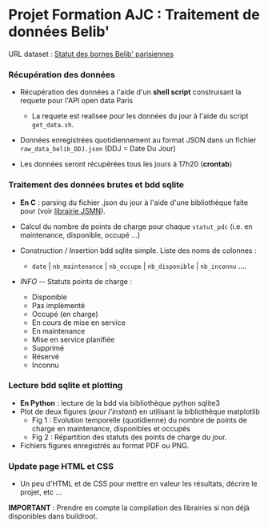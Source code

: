 # Projet Formation AJC : Traitement de données Belib'

URL dataset : [Statut des bornes Belib' parisiennes](https://parisdata.opendatasoft.com/explore/dataset/belib-points-de-recharge-pour-vehicules-electriques-disponibilite-temps-reel/information/?disjunctive.statut_pdc&disjunctive.arrondissement)


### Récupération des données 

+ Récupération des données a l'aide d'un **shell script** construisant la requete pour l'API open data Paris
    + La requete est realisee pour les données du jour à l'aide du script `get_data.sh`.

+ Données enregistrées quotidiennement au format JSON dans un fichier `raw_data_belib_DDJ.json` (DDJ = Date Du Jour)

+ Les données seront récupérées tous les jours à 17h20 (**crontab**)


### Traitement des données brutes et bdd sqlite

+ **En C** : parsing du fichier .json du jour à l'aide d'une bibliothèque faite pour (voir [librairie JSMN](https://github.com/zserge/jsmn)). 

+ Calcul du nombre de points de charge pour chaque `statut_pdc` (i.e. en maintenance, disponible, occupé ...)

+ Construction / Insertion bdd sqlite simple. Liste des noms de colonnes :
    + `date`  |  `nb_maintenance`  | `nb_occupe`  | `nb_disponible`  |  `nb_inconnu` ....

+ *INFO* -- Statuts points de charge :  
    + Disponible
    + Pas implémenté
    + Occupé (en charge)
    + En cours de mise en service
    + En maintenance
    + Mise en service planifiée
    + Supprimé
    + Réservé
    + Inconnu

### Lecture bdd sqlite et plotting

+ **En Python** : lecture de la bdd via bibliothèque python sqlite3
+ Plot de deux figures (*pour l'instant*) en utilisant la bibliothèque matplotlib
    + Fig 1 : Evolution temporelle (quotidienne) du nombre de points de charge en maintenance, disponibles et occupés
    + Fig 2 : Répartition des statuts des points de charge du jour.
+ Fichiers figures enregistrés au format PDF ou PNG.

### Update page HTML et CSS

+ Un peu d'HTML et de CSS pour mettre en valeur les résultats, décrire le projet, etc ...


**IMPORTANT** : Prendre en compte la compilation des librairies si non déjà disponibles dans buildroot.

